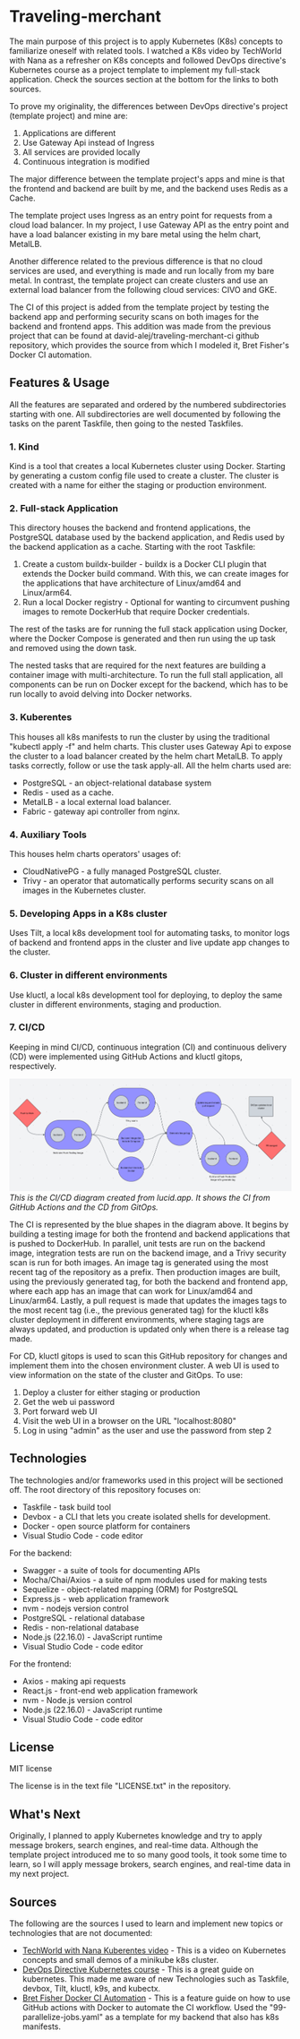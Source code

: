 # Traveling-merchant

The main purpose of this project is to apply Kubernetes (K8s) concepts to familiarize oneself with related tools. I watched a K8s video by TechWorld with Nana as a refresher on K8s concepts and followed DevOps directive's Kubernetes course as a project template to implement my full-stack application. Check the sources section at the bottom for the links to both sources.

To prove my originality, the differences between DevOps directive's project (template project) and mine are:

1. Applications are different
2. Use Gateway Api instead of Ingress
3. All services are provided locally
4. Continuous integration is modified

The major difference between the template project's apps and mine is that the frontend and backend are built by me, and the backend uses Redis as a Cache.

The template project uses Ingress as an entry point for requests from a cloud load balancer. In my project, I use Gateway API as the entry point and have a load balancer existing in my bare metal using the helm chart, MetalLB.

Another difference related to the previous difference is that no cloud services are used, and everything is made and run locally from my bare metal. In contrast, the template project can create clusters and use an external load balancer from the following cloud services: CIVO and GKE.

The CI of this project is added from the template project by testing the backend app and performing security scans on both images for the backend and frontend apps. This addition was made from the previous project that can be found at david-alej/traveling-merchant-ci github repository, which provides the source from which I modeled it, Bret Fisher's Docker CI automation.

## Features & Usage

All the features are separated and ordered by the numbered subdirectories starting with one. All subdirectories are well documented by following the tasks on the parent Taskfile, then going to the nested Taskfiles.

### 1. Kind

Kind is a tool that creates a local Kubernetes cluster using Docker. Starting by generating a custom config file used to create a cluster. The cluster is created with a name for either the staging or production environment.

### 2. Full-stack Application

This directory houses the backend and frontend applications, the PostgreSQL database used by the backend application, and Redis used by the backend application as a cache. Starting with the root Taskfile:

1. Create a custom buildx-builder - buildx is a Docker CLI plugin that extends the Docker build command. With this, we can create images for the applications that have architecture of Linux/amd64 and Linux/arm64.
2. Run a local Docker registry - Optional for wanting to circumvent pushing images to remote DockerHub that require Docker credentials.

The rest of the tasks are for running the full stack application using Docker, where the Docker Compose is generated and then run using the up task and removed using the down task.

The nested tasks that are required for the next features are building a container image with multi-architecture. To run the full stall application, all components can be run on Docker except for the backend, which has to be run locally to avoid delving into Docker networks.

### 3. Kuberentes

This houses all k8s manifests to run the cluster by using the traditional "kubectl apply -f" and helm charts. This cluster uses Gateway Api to expose the cluster to a load balancer created by the helm chart MetalLB. To apply tasks correctly, follow or use the task apply-all. All the helm charts used are:

- PostgreSQL - an object-relational database system
- Redis - used as a cache.
- MetalLB - a local external load balancer.
- Fabric - gateway api controller from nginx.

### 4. Auxiliary Tools

This houses helm charts operators' usages of:

- CloudNativePG - a fully managed PostgreSQL cluster.
- Trivy - an operator that automatically performs security scans on all images in the Kubernetes cluster.

### 5. Developing Apps in a K8s cluster

Uses Tilt, a local k8s development tool for automating tasks, to monitor logs of backend and frontend apps in the cluster and live update app changes to the cluster.

### 6. Cluster in different environments

Use kluctl, a local k8s development tool for deploying, to deploy the same cluster in different environments, staging and production.

### 7. CI/CD

Keeping in mind CI/CD, continuous integration (CI) and continuous delivery (CD) were implemented using GitHub Actions and kluctl gitops, respectively.

![CI/CD diagram](./public/cicd.png)
_This is the CI/CD diagram created from lucid.app. It shows the CI from GitHub Actions and the CD from GitOps._

The CI is represented by the blue shapes in the diagram above. It begins by building a testing image for both the frontend and backend applications that is pushed to DockerHub. In parallel, unit tests are run on the backend image, integration tests are run on the backend image, and a Trivy security scan is run for both images. An image tag is generated using the most recent tag of the repository as a prefix. Then production images are built, using the previously generated tag, for both the backend and frontend app, where each app has an image that can work for Linux/amd64 and Linux/arm64. Lastly, a pull request is made that updates the images tags to the most recent tag (i.e., the previous generated tag) for the kluctl k8s cluster deployment in different environments, where staging tags are always updated, and production is updated only when there is a release tag made.

For CD, kluctl gitops is used to scan this GitHub repository for changes and implement them into the chosen environment cluster. A web UI is used to view information on the state of the cluster and GitOps. To use:

1. Deploy a cluster for either staging or production
2. Get the web ui password
3. Port forward web UI
4. Visit the web UI in a browser on the URL "localhost:8080"
5. Log in using "admin" as the user and use the password from step 2

## Technologies

The technologies and/or frameworks used in this project will be sectioned off. The root directory of this repository focuses on:

- Taskfile - task build tool
- Devbox - a CLI that lets you create isolated shells for development.
- Docker - open source platform for containers
- Visual Studio Code - code editor

For the backend:

- Swagger - a suite of tools for documenting APIs
- Mocha/Chai/Axios - a suite of npm modules used for making tests
- Sequelize - object-related mapping (ORM) for PostgreSQL
- Express.js - web application framework
- nvm - nodejs version control
- PostgreSQL - relational database
- Redis - non-relational database
- Node.js (22.16.0) - JavaScript runtime
- Visual Studio Code - code editor

For the frontend:

- Axios - making api requests
- React.js - front-end web application framework
- nvm - Node.js version control
- Node.js (22.16.0) - JavaScript runtime
- Visual Studio Code - code editor

## License

MIT license

The license is in the text file "LICENSE.txt" in the repository.

## What's Next

Originally, I planned to apply Kubernetes knowledge and try to apply message brokers, search engines, and real-time data. Although the template project introduced me to so many good tools, it took some time to learn, so I will apply message brokers, search engines, and real-time data in my next project.

## Sources

The following are the sources I used to learn and implement new topics or technologies that are not documented:

- [TechWorld with Nana Kuberentes video](https://www.youtube.com/watch?v=X48VuDVv0do) - This is a video on Kubernetes concepts and small demos of a minikube k8s cluster.
- [DevOps Directive Kubernetes course](https://courses.devopsdirective.com/docker-beginner-to-pro/lessons/00-introduction/01-main) - This is a great guide on kubernetes. This made me aware of new Technologies such as Taskfile, devbox, Tilt, kluctl, k9s, and kubectx.
- [Bret Fisher Docker CI Automation](https://github.com/BretFisher/docker-ci-automation) - This is a feature guide on how to use GitHub actions with Docker to automate the CI workflow. Used the "99-parallelize-jobs.yaml" as a template for my backend that also has k8s manifests.
